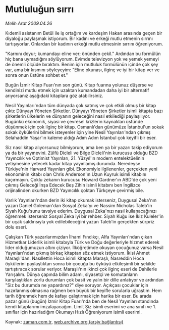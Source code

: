 # Mutluluğun sırrı

*Melih Arat 2009.04.26*

<tr><td class="metin" colspan="2" style="padding-top: 20px; padding-left: 5px; padding-right: 10px;">Kıdemli asistanım Betül ile iş ortağım ve kardeşim Hakan arasında geçen bir diyaloğu paylaşmak istiyorum. Bir kadını ve erkeği mutlu etmenin sırrını tartışıyorlar. Onlardan bir kadının erkeği mutlu etmesinin sırrını öğreniyorum.</td></tr><tr><td class="metin" colspan="2" style="padding-top: 20px; padding-left: 5px; padding-right: 10px;"><p> "Karnını doyur; kumandayı eline ver; önünden çekil." Ardından bu formülün hiç bana uymadığını söylüyorum. Evimde televizyon yok ve yemek yemeyi de önemli ölçüde bıraktım. Benim için mutluluk formülünün içinde çok şey var, ama bir kısmını söyleyeyim: "Eline okunası, ilginç ve iyi bir kitap ver ve sonra onun üstüne sohbet et."
<p> Bugün İzmir Kitap Fuarı'nın son günü. Kitap fuarına yolunuz düşerse ve kendinizi mutlu etmek için uzaktan kumandadan daha iyi bir alternatif arıyorsanız aşağıdaki kitaplara göz atabilirsiniz.
<p> Nesil Yayınları'ndan tüm dünyada çok satmış ve çok etkili olmuş bir kitap çıktı: Dünyayı Yöneten Şirketler. Dünyayı Yöneten Şirketler isimli kitapta bazı şirketlerin ülkelerin ve dünyanın geleceğini nasıl etkilediği paylaşılıyor. Bugünkü ekonomik, siyasi ve çevresel krizlerin kaynakları üstünde düşünmek için çok ilginç bir kitap. Osmanlı'dan günümüze İstanbul'un sokak sokak öykülerini bilmek isteyenler için yine Nesil Yayınları'ndan çıkmış Selahaddin Yaşar'ın kaleme aldığı Adım Adım İstanbul çok keyifli bir eser.
<p> Siz nasıl kitap alıyorsunuz bilmiyorum, ama ben ya bir yazarı takip ediyorum ya da bir yayınevini. Zülfü Dicleli ve Bilge Dicleli'nin kurucusu olduğu BZD Yayıncılık ve Optimist Yayınları, 21. Yüzyıl'ın modern entelektüelinin yetişmesine yetecek kadar kitap yayınlamış durumda. Neredeyse Türkiye'nin Harvard Yayınları gibi. Ekonomiyle ilgilenenler, gerçekten yeni ekonominin kitabı olan Chris Anderson'ın Uzun Kuyruk isimli kitabını kaçırmayın. Çoklu zekanın kurucusu Howard Gardner'ın ABD'de çok yeni çıkmış Geleceği İnşa Edecek Beş Zihin isimli kitabını ben İngilizce orijinalinden okurken BZD Yayıncılık çoktan Türkçeye çevirmiş bile.
<p> Varlık Yayınları'ndan derin iki kitap okumak isterseniz, Duygusal Zeka'nın yazarı Daniel Goleman'dan Sosyal Zeka'yı ve Nassim Nicholas Taleb'in Siyah Kuğu'sunu tavsiye ederim. Duygusal Zeka'nızı nasıl kullanacağınızı öğrenmek isterseniz Sosyal Zeka iyi bir rehber. Siyah Kuğu ise İkiz Kuleler'in bir uçak saldırısıyla yok edilebileceğini yazan Taleb'in gerçekten sürpriz dolu eseri.
<p> Çalışkan Türk yazarlarımızdan İlhami Fındıkçı, Alfa Yayınları'ndan çıkan Hizmetkar Liderlik isimli kitabıyla Türk ve Doğu değerleriyle hizmet ederek lider olduğumuzun altını çiziyor. İlköğretimde okuyan çocuğunuz varsa Nesil Yayınları'ndan çıkmış birkaç kitaptan söz etmek istiyorum. İkisi Ahmet Maraşlı'dan. Nasıllettin Hoca isimli kitapta Maraşlı, Nasreddin Hoca öykülerini paylaştıktan sonra bir çocuğa bu öyküyü etkileşimli bir şekilde tartıştıracak sorular veriyor. Maraşlı'nın ikinci çok ilginç eseri de Dahilerle Yarışalım. Dünya çapında bilim adamı, siyasetçi ve komutanların karşılaştıkları zorlu durumları çok basit ve yalın bir dille anlatıyor ve ardından "Siz bu durumda ne yapardınız?" diye soruyor. Açıkçası çocuklar için hazırlanmış olmasına rağmen ben büyük bir keyifle sorularla uğraştım. Hem tarih öğrenmek hem de kafayı çalıştırmak için harika bir eser. Bu arada pazar günü (bugün) İzmir Kitap Fuarı'nda ben de Nesil Yayınları standında kendi kitaplarımı imzalayacağım. Limit Siz isimli eserimi ve ana sınıfı ve 1. sınıflar için hazırladığım Okumayı Hızlı Öğreniyorum isimli eserimi. <br/></p></p></p></p></p></p></td></tr>

Kaynak: [zaman.com.tr](http://zaman.com.tr/yazar.do?yazino=841700), [web.archive.org (arşiv bağlantısı)](http://web.archive.org/web/20090430102446/http://www.zaman.com.tr:80/yazar.do?yazino=841700)
